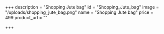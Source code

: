 +++
description = "Shopping Jute bag"
id = "Shopping_Jute_bag"
image = "/uploads/shopping_jute_bag.png"
name = "Shopping Jute bag"
price = 499
product_url = ""

+++
